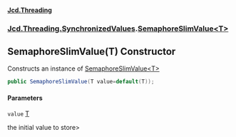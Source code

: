 #### [Jcd.Threading](index.md 'index')
### [Jcd.Threading.SynchronizedValues](Jcd.Threading.SynchronizedValues.md 'Jcd.Threading.SynchronizedValues').[SemaphoreSlimValue&lt;T&gt;](Jcd.Threading.SynchronizedValues.SemaphoreSlimValue_T_.md 'Jcd.Threading.SynchronizedValues.SemaphoreSlimValue<T>')

## SemaphoreSlimValue(T) Constructor

Constructs an instance of [SemaphoreSlimValue&lt;T&gt;](Jcd.Threading.SynchronizedValues.SemaphoreSlimValue_T_.md 'Jcd.Threading.SynchronizedValues.SemaphoreSlimValue<T>')

```csharp
public SemaphoreSlimValue(T value=default(T));
```
#### Parameters

<a name='Jcd.Threading.SynchronizedValues.SemaphoreSlimValue_T_.SemaphoreSlimValue(T).value'></a>

`value` [T](Jcd.Threading.SynchronizedValues.SemaphoreSlimValue_T_.md#Jcd.Threading.SynchronizedValues.SemaphoreSlimValue_T_.T 'Jcd.Threading.SynchronizedValues.SemaphoreSlimValue<T>.T')

the initial value to store>